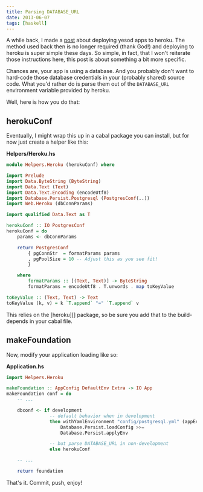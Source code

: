 ```yaml
---
title: Parsing DATABASE_URL
date: 2013-06-07
tags: [haskell]
---
```


A while back, I made a [post][] about deploying yesod apps to heroku. 
The method used back then is no longer required (thank God!) and 
deploying to heroku is super simple these days. So simple, in fact, that 
I won't reiterate those instructions here, this post is about something 
a bit more specific.

[post]: /posts/deploying_yesod_apps_on_heroku

Chances are, your app is using a database. And you probably don't want 
to hard-code those database credentials in your (probably shared) source 
code. What you'd rather do is parse them out of the `DATABASE_URL` 
environment variable provided by heroku.

Well, here is how you do that:

## herokuConf

Eventually, I might wrap this up in a cabal package you can install, but 
for now just create a helper like this:

**Helpers/Heroku.hs**

```haskell 
module Helpers.Heroku (herokuConf) where

import Prelude
import Data.ByteString (ByteString)
import Data.Text (Text)
import Data.Text.Encoding (encodeUtf8)
import Database.Persist.Postgresql (PostgresConf(..))
import Web.Heroku (dbConnParams)

import qualified Data.Text as T

herokuConf :: IO PostgresConf
herokuConf = do
    params <- dbConnParams

    return PostgresConf
        { pgConnStr  = formatParams params
        , pgPoolSize = 10 -- Adjust this as you see fit!
        }

    where
        formatParams :: [(Text, Text)] -> ByteString
        formatParams = encodeUtf8 . T.unwords . map toKeyValue

toKeyValue :: (Text, Text) -> Text
toKeyValue (k, v) = k `T.append` "=" `T.append` v
```

<div class="well">
This relies on the [heroku][] package, so be sure you add that to the 
build-depends in your cabal file.
</div>

[heroku]: http://hackage.haskell.org/package/heroku-0.1

## makeFoundation

Now, modify your application loading like so:

**Application.hs**

```haskell 
import Helpers.Heroku

makeFoundation :: AppConfig DefaultEnv Extra -> IO App
makeFoundation conf = do
    -- ...

    dbconf <- if development
                -- default behavior when in development
                then withYamlEnvironment "config/postgresql.yml" (appEnv conf)
                    Database.Persist.loadConfig >>=
                    Database.Persist.applyEnv

                -- but parse DATABASE_URL in non-development
                else herokuConf

    -- ...

    return foundation
```

That's it. Commit, push, enjoy!
